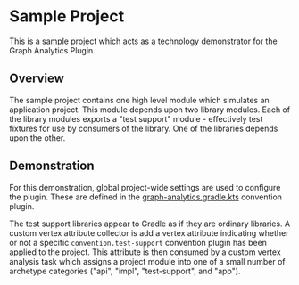 # Sample Project

This is a sample project which acts as a technology demonstrator for the Graph Analytics
Plugin.

## Overview

The sample project contains one high level module which simulates an application project.
This module depends upon two library modules.  Each of the library modules exports
a "test support" module - effectively test fixtures for use by consumers of the library.
One of the libraries depends upon the other.

## Demonstration

For this demonstration, global project-wide settings are used to configure the plugin.
These are defined in the
[graph-analytics.gradle.kts](buildSrc/src/main/kotlin/convention/graph-analytics.gradle.kts)
convention plugin.

The test support libraries appear to Gradle as if they are ordinary libraries.  A custom
vertex attribute collector is add a vertex attribute indicating whether or not a specific
`convention.test-support` convention plugin has been applied to the project.  This attribute
is then consumed by a custom vertex analysis task which assigns a project module into
one of a small number of archetype categories ("api", "impl", "test-support", and "app").



